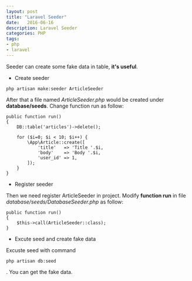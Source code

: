 ```yaml
---
layout: post
title: "Laravel Seeder"
date:   2016-06-16
description: Laravel Seeder
categories: PHP
tags:
- php
- laravel
---
```


Seeder can create some fake data in table, **it's useful**.

* Create seeder

```
php artisan make:seeder ArticleSeeder
```
After that a file named *ArticleSeeder.php* would be created under **database/seeds**. Change function run as follow:

```
public function run()
{
    DB::table('articles')->delete();

    for ($i=0; $i < 10; $i++) {
        \App\Article::create([
            'title'   => 'Title '.$i,
            'body'    => 'Body '.$i,
            'user_id' => 1,
        ]);
    }
}
```

* Register seeder

Then we need register ArticleSeeder in project. Modify **function run** in file *database/seeds/DatabaseSeeder.php* as follow:

```
public function run()
{
    $this->call(ArticleSeeder::class);
}
```
* Excute seed and create fake data

Excuste seed with command 
```
php artisan db:seed
```
. You can get the fake data.
